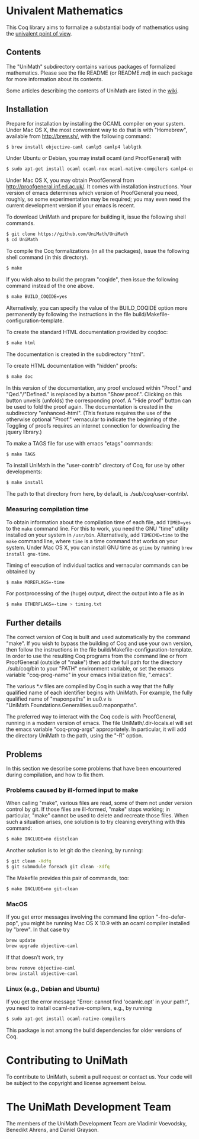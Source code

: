 Univalent Mathematics
=====================

This Coq library aims to formalize a substantial body of mathematics using the
[univalent point of view](https://en.wikipedia.org/wiki/Univalent_foundations).

## Contents

The "UniMath" subdirectory contains various packages of formalized
mathematics. Please see the file README (or README.md) in each package for more
information about its contents.

Some articles describing the contents of UniMath are listed in the 
[wiki](https://github.com/UniMath/UniMath/wiki/Documentation:-Articles-describing-UniMath).

## Installation

Prepare for installation by installing the OCAML compiler on your system.
Under Mac OS X, the most convenient way to do that is with "Homebrew",
available from http://brew.sh/, with the following command:

```bash
$ brew install objective-caml camlp5 camlp4 lablgtk
```

Under Ubuntu or Debian, you may install ocaml (and ProofGeneral) with

```bash
$ sudo apt-get install ocaml ocaml-nox ocaml-native-compilers camlp4-extra proofgeneral proofgeneral-doc
```

Under Mac OS X, you may obtain ProofGeneral from http://proofgeneral.inf.ed.ac.uk/.
It comes with installation instructions.  Your version of emacs determines
which version of ProofGeneral you need, roughly, so some experimentation may be
required; you may even need the current development version if your emacs is
recent.

To download UniMath and prepare for building it, issue the following
shell commands.

```bash
$ git clone https://github.com/UniMath/UniMath
$ cd UniMath
```

To compile the Coq formalizations (in all the packages), issue the following
shell command (in this directory).

```bash
$ make
```

If you wish also to build the program "coqide", then issue the following
command instead of the one above.

```bash
$ make BUILD_COQIDE=yes
```

Alternatively, you can specify the value of the BUILD_COQIDE option more
permanently by following the instructions in the file
build/Makefile-configuration-template.

To create the standard HTML documentation provided by coqdoc:
```bash
$ make html
```
The documentation is created in the subdirectory "html".

To create HTML documentation with "hidden" proofs:
```bash
$ make doc
```
In this version of the documentation, any proof enclosed within "Proof." and "Qed."/"Defined." is replaced by a button "Show proof.".
Clicking on this button unveils (unfolds) the corresponding proof. A "Hide proof" button can be used to fold the proof again.
The documentation is created in the subdirectory "enhanced-html".
(This feature requires the use of the otherwise optional "Proof." vernacular to indicate the beginning of the . 
Toggling of proofs requires an internet connection for downloading the jquery library.)

To make a TAGS file for use with emacs "etags" commands:
```bash
$ make TAGS
```

To install UniMath in the "user-contrib" directory of Coq, for use by other developments:
```bash
$ make install
```
The path to that directory from here, by default, is ./sub/coq/user-contrib/.

### Measuring compilation time

To obtain information about the compilation time of each file, add
```TIMED=yes``` to the ```make``` command line.  For this to work, you need the
GNU "time" utility installed on your system in ```/usr/bin```.  Alternatively,
add ```TIMECMD=time``` to the ```make``` command line, where ```time``` is a
time command that works on your system.  Under Mac OS X, you can install GNU
time as ```gtime``` by running ```brew install gnu-time```.

Timing of execution of individual tactics and vernacular commands can be obtained by
```bash
$ make MOREFLAGS=-time
```
For postprocessing of the (huge) output, direct the output into a file as in
```bash
$ make OTHERFLAGS=-time > timing.txt
```

## Further details

The correct version of Coq is built and used automatically by the command
"make".  If you wish to bypass the building of Coq and use your own version,
then follow the instructions in the file build/Makefile-configuration-template.
In order to use the resulting Coq programs from the command line or from
ProofGeneral (outside of "make") then add the full path for the directory
./sub/coq/bin to your "PATH" environment variable, or set the emacs variable
"coq-prog-name" in your emacs initialization file, ".emacs".

The various *.v files are compiled by Coq in such a way that the fully
qualified name of each identifier begins with UniMath.  For example, the fully
qualified name of "maponpaths" in uu0.v is
"UniMath.Foundations.Generalities.uu0.maponpaths".

The preferred way to interact with the Coq code is with ProofGeneral, running
in a modern version of emacs.  The file UniMath/.dir-locals.el will set the
emacs variable "coq-prog-args" appropriately.  In particular, it will add the
directory UniMath to the path, using the "-R" option.

## Problems

In this section we describe some problems that have been encountered during compilation, and how to fix them.

### Problems caused by ill-formed input to make

When calling "make", various files are read, some of them not under version control by git. 
If those files are ill-formed, "make" stops working; in particular, "make" cannot be used to delete and recreate those files.
When such a situation arises, one solution is to try cleaning everything with this command:
```bash
$ make INCLUDE=no distclean
```
Another solution is to let git do the cleaning, by running:
```bash
$ git clean -Xdfq
$ git submodule foreach git clean -Xdfq
```
The Makefile provides this pair of commands, too:
```bash
$ make INCLUDE=no git-clean
```

### MacOS

If you get error messages involving the command line option "-fno-defer-pop", you
might be running Mac OS X 10.9 with an ocaml compiler installed by "brew".  In
that case try

```bash
brew update
brew upgrade objective-caml
```

If that doesn't work, try

```bash
brew remove objective-caml
brew install objective-caml
```

### Linux (e.g., Debian and Ubuntu)

If you get the error message "Error: cannot find 'ocamlc.opt' in your path!", you need to install ocaml-native-compilers, e.g., by running
```bash
$ sudo apt-get install ocaml-native-compilers
```
This package is not among the build dependencies for older versions of Coq.

Contributing to UniMath
=======================

To contribute to UniMath, submit a pull request or contact us.  Your code will
be subject to the copyright and license agreement below.

The UniMath Development Team
============================

The members of the UniMath Development Team are Vladimir Voevodsky, Benedikt
Ahrens, and Daniel Grayson.

